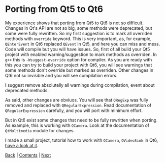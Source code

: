 # Porting from Qt5 to Qt6

My experience shows that porting from Qt5 to Qt6 is not so difficult. Changes in
Qt's API are not so big, some methods were deprecated, but some were fully
rewritten. So my first suggestion is to mark all overriden methods with
`override` keyword. This is very important, as, for example, `QEnterEvent` in Qt6
replaced `QEvent` in Qt5, and here you can miss and mess. Code will compile
but you will have issues. So, first of all build your Qt5 project with enabled
warning/suggestion to mark methods as overriden. In `g++` this is
`-Wsuggest-override` option for compiler. As you are ready with this you can
try to build your project with Qt6, you will see warnings that some methods
don't override but marked as overriden. Other changes in Qt6 not so invisible
and you will see compilation errors.

I suggest remove absolutelly all warnings during compilation, event about
deprecated methods.

As said, other changes are obviuos. You will see that `QRegExp` was fully
removed and replaced with `QRegularExpression`. Read documentation of
`QRegularExpression` carefully, and you will port with minimum effort.

But in Qt6 exist some changes that need to be fully rewritten when
porting. As example, this is working with `QCamera`. Look at the documentation
of `QtMultimedia` module for changes.

I made a small project, tutorial how to work with `QCamera`, `QVideoSink`
in Qt6, [have a look at it](https://github.com/igormironchik/qt-widgets-on-real-example/tree/master/examples/qt6_qcamera).

[Back](../chapter05/06.md) | [Contents](../README.md) | [Next](../links.md)
